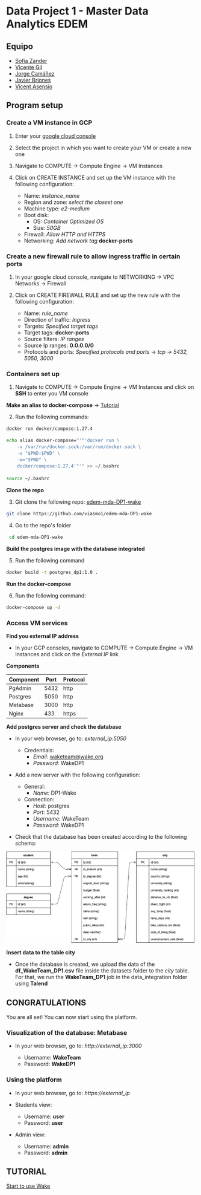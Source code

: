 # Data Project 1 - Master Data Analytics EDEM

## Equipo

* [Sofía Zander](https://github.com/sozanmen)
* [Vicente Gil](https://github.com/vicentegilso)
* [Jorge Camáñez](https://github.com/jcamcre)
* [Javier Briones](https://github.com/jabrio)
* [Vicent Asensio](https://github.com/viasmo1)


## Program setup

### Create a VM instance in GCP

1. Enter your [google cloud console](https://console.cloud.google.com)

2. Select the project in which you want to create your VM or create a new one

3. Navigate to COMPUTE -> Compute Engine -> VM Instances

4. Click on CREATE INSTANCE and set up the VM instance with the following configuration:

    * Name: *instance_name*
    * Region and zone: *select the closest one*
    * Machine type: *e2-medium*
    * Boot disk: 
        * OS: *Container Optimized OS*
        * Size: *50GB*
    * Firewall: *Allow HTTP and HTTPS*
    * Networking: *Add network tag* **docker-ports**

### Create a new firewall rule to allow ingress traffic in certain ports

1. In your google cloud console, navigate to NETWORKING -> VPC Networks -> Firewall

2. Click on CREATE FIREWALL RULE and set up the new rule with the following configuration:

    * Name: *rule_name*
    * Direction of traffic: *Ingress*
    * Targets: *Specified target tags*
    * Target tags: **docker-ports**
    * Source filters: *IP ranges*
    * Source Ip ranges: **0.0.0.0/0**
    * Protocols and ports: *Specified protocols and ports* -> *tcp* -> *5432, 5050, 3000*

### Containers set up

1. Navigate to COMPUTE -> Compute Engine -> VM Instances and click on **SSH** to enter you VM console

**Make an alias to docker-compose** -> [Tutorial](https://cloud.google.com/community/tutorials/docker-compose-on-container-optimized-os)

2. Run the following commands:
```sh
docker run docker/compose:1.27.4
```
```sh
echo alias docker-compose="'"'docker run \
    -v /var/run/docker.sock:/var/run/docker.sock \
    -v "$PWD:$PWD" \
    -w="$PWD" \
    docker/compose:1.27.4'"'" >> ~/.bashrc

source ~/.bashrc
```

**Clone the repo**

3. Git clone the following repo: [edem-mda-DP1-wake](https://github.com/viasmo1/edem-mda-DP1-wake)

```sh
git clone https://github.com/viasmo1/edem-mda-DP1-wake
```

4. Go to the repo's folder

```sh
 cd edem-mda-DP1-wake
```

**Build the postgres image with the database integrated**

5. Run the following command

```sh
docker build -t postgres_dp1:1.0 .
```

**Run the docker-compose**

6. Run the following command:
```sh
docker-compose up -d
```

### Access VM services

**Find you external IP address**

* In your GCP consoles, navigate to COMPUTE -> Compute Engine -> VM Instances and click on the *External IP* link

**Components**

| Component | Port | Protocol |
| --- | --- | --- |
| PgAdmin | 5432 | http |
| Postgres | 5050 | http |
| Metabase | 3000 | http |
| Nginx | 433 | https |

**Add postgres server and check the database**

* In your web browser, go to: *external_ip:5050*

    - Credentials:
        - *Email:* waketeam@wake.org
        - *Password:* WakeDP1

* Add a new server with the following configuration:
    - General:
        - *Name:* DP1-Wake
    - Connection:
        - *Host:* postgres
        - *Port:* 5432
        - *Username:* WakeTeam
        - *Password:* WakeDP1

* Check that the database has been created according to the following schema:
<img src="images/WakeTeam_db.png" width="500"/>

**Insert data to the table city**

* Once the database is created, we upload the data of the **df_WakeTeam_DP1.csv** file inside the datasets folder to the *city* table. For that, we run the **WakeTeam_DP1** job in the data_integration folder using **Talend**

## CONGRATULATIONS

You are all set! You can now start using the platform.

### Visualization of the database: Metabase

* In your web browser, go to: *http://external_ip:3000*

    * Username: **WakeTeam**
    * Password: **WakeDP1**

### Using the platform

* In your web browser, go to: *https://external_ip*

* Students view:
    * Username: **user**
    * Password: **user**

* Admin view:
    * Username: **admin**
    * Password: **admin**

## TUTORIAL
[Start to use Wake](https://www.youtube.com/watch?v=WNkiFGORD00)
